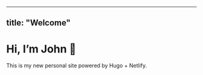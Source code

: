 
---
title: "Welcome"
---

# Hi, I’m John 👋
This is my new personal site powered by Hugo + Netlify.
